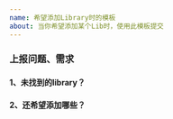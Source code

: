 ```yaml
---
name: 希望添加Library时的模板
about: 当你希望添加某个Lib时，使用此模板提交
---
```


### 上报问题、需求

#### 1、未找到的library？

#### 2、还希望添加哪些？



